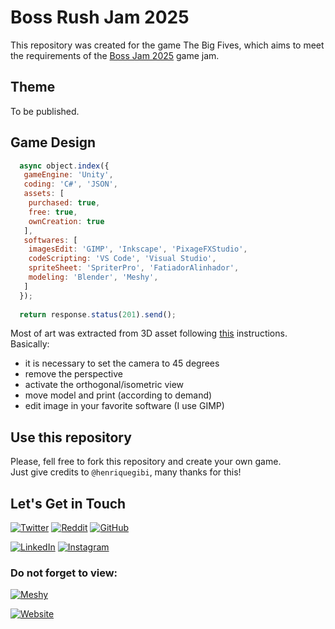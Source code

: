 # Boss Rush Jam 2025

This repository was created for the game The Big Fives, which aims to meet the requirements of the [Boss Jam 2025](https://itch.io/jam/boss-rush-jam-2025) game jam.


## Theme
To be published.

## Game Design
```javascript
  async object.index({
   gameEngine: 'Unity',
   coding: 'C#', 'JSON',
   assets: [
    purchased: true,
    free: true,
    ownCreation: true
   ],
   softwares: [
    imagesEdit: 'GIMP', 'Inkscape', 'PixageFXStudio',
    codeScripting: 'VS Code', 'Visual Studio',
    spriteSheet: 'SpriterPro', 'FatiadorAlinhador',
    modeling: 'Blender', 'Meshy',
   ]
  });
  
  return response.status(201).send();
```

Most of art was extracted from 3D asset following [this](https://forums.rpgmakerweb.com/index.php?threads/camera-angle-to-create-2d-images-from-3d-models.111104/) instructions. Basically:
- it is necessary to set the camera to 45 degrees
- remove the perspective
- activate the orthogonal/isometric view
- move model and print (according to demand)
- edit image in your favorite software (I use GIMP)


## Use this repository
Please, fell free to fork this repository and create your own game.<br>
Just give credits to ```@henriquegibi```, many thanks for this!

## Let's Get in Touch

[![Twitter](https://img.shields.io/badge/Twitter-1DA1F2?style=for-the-badge&logo=twitter&logoColor=white)](https://x.com/henriquegibi)
[![Reddit](https://img.shields.io/badge/Reddit-FF4500?style=for-the-badge&logo=reddit&logoColor=white)](https://www.reddit.com/user/henrique-gibi)
[![GitHub](https://img.shields.io/badge/GitHub-181717?style=for-the-badge&logo=github&logoColor=white)](https://github.com/henriquegibi)

[![LinkedIn](https://img.shields.io/badge/LinkedIn-0A66C2?style=for-the-badge&logo=linkedin&logoColor=white)](https://www.linkedin.com/in/henriquedepadua/)
[![Instagram](https://img.shields.io/badge/Instagram-E4405F?style=for-the-badge&logo=instagram&logoColor=white)](https://www.instagram.com/henriquegibi/)

### Do not forget to view:

[![Meshy](https://img.shields.io/badge/Meshy-Visit%20My%20Profile-blue?style=for-the-badge)](https://www.meshy.ai/@henriquegibi)

[![Website](https://img.shields.io/badge/Website-Visit%20My%20Site-blue?style=for-the-badge)](https://henriquegibi.click/)
